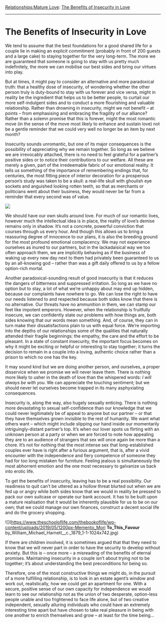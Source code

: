 [Relationships:](https://www.theschooloflife.com/thebookoflife/category/relationships/)[Mature Love](https://www.theschooloflife.com/thebookoflife/category/relationships/mature-love/): [The Benefits of Insecurity in Love](https://www.theschooloflife.com/thebookoflife/the-benefits-of-insecurity-in-love/)

* * *

# The Benefits of Insecurity in Love

We tend to assume that the best foundations for a good shared life for a couple lie in making an explicit commitment (probably in front of 200 guests and a large cake) to staying together for the very long-term. The more we are guaranteed that someone is going to stay with us pretty much indefinitely, the more we can mobilise our best sides and bring our virtues into play.

But at times, it might pay to consider an alternative and more paradoxical truth: that a healthy dose of insecurity, of wondering whether the other person truly is duty-bound to stay with us forever and vice versa, might in reality be the ingredient that helps us to be better people, to curtail our more self-indulgent sides and to conduct a more flourishing and valuable relationship. Rather than drowning in insecurity, might we not benefit – at points – from emphasising and embracing the fragility of our alliance? Rather than a solemn promise that this is forever, might the most romantic move (in the sense of the move most likely to enhance and sustain love) not be a gentle reminder that we could very well no longer be an item by next month?

Insecurity sounds unromantic, but one of its major consequences is the possibility of appreciating why we remain together. So long as we believe we are irrevocably attached, there is no need to feel grateful for a partner’s positive sides or to notice their contributions to our welfare. All these are merely a given, part of the irredeemable fabric of our emotional reality. It tells us something of the importance of remembering endings that, for centuries, the most fitting piece of interior decoration for a prosperous person’s study was taken to be a skull: a real-life skull with ghoulish eye sockets and anguished looking rotten teeth, so that as merchants or politicians went about their business, they would never be far from a reminder that every second was of value.

![](https://www.theschooloflife.com/thebookoflife/wp-content/uploads/2019/05/1174px-StillLifeWithASkull-1024x785.jpg)

We should have our own skulls around love. For much of our romantic lives, however much the intellectual idea is in place, the reality of love’s demise remains only in shadow. It’s not a concrete, powerful conviction that courses through us every hour. And though this allows us to bring a reassuring degree of innocence to our plans, it is also the breeding ground for the most profound emotional complacency. We may not experience ourselves as inured to our partners, but in the lackadaisical way we too often approach them, we are implicitly behaving as if the business of waking up every new day next to them had privately been guaranteed to us by an all-knowing god – rather than was a gift daily offered to us by a fellow option-rich mortal.

Another paradoxical-sounding result of good insecurity is that it reduces the dangers of bitterness and suppressed irritation. So long as we have no option but to stay, a lot of what we’re unhappy about may end up hidden, because our complaints have nowhere to go. We can lose the right to have our needs listened to and respected because both sides know that there is no alternative. Our threats have no ammunition in them, we can stamp our feet like impotent emperors. However, when the relationship is fruitfully insecure, we can confidently state our problems with how things are, both sides knowing that our words mean something. And, of course, they can in turn make their dissatisfactions plain to us with equal force. We’re importing into the depths of our relationships some of the qualities that naturally attended their fragile beginnings: the empathy, the care and the effort to be pleasant. In a state of constant insecurity, the important focus becomes on why it might be exciting or helpful or interesting to stay together; it turns the decision to remain in a couple into a loving, authentic choice rather than a prison to which no one has the key.

It may sound kind but we are doing another person, and ourselves, a proper disservice when we promise we will never leave them. There is nothing more likely to usher in the death of love than the whispered words: _I will always be with you_. We can appreciate the touching sentiment; but we should never let ourselves become trapped in its many asphyxiating consequences.

Insecurity is, along the way, also hugely sexually enticing. There is nothing more devastating to sexual self-confidence than our knowledge that we could never legitimately be of appeal to anyone but our partner – or that they have themselves grown invisible to the rest of humanity. We want what others want – which might include slipping our hand inside our momentarily intriguingly-distant partner’s top. It’s when our lover spots us flirting with an unknown person at a party or when we are forced to note how appealing they are to an audience of strangers that sex will once again be more than a chore. It’s not for nothing that the most intense sex that long-established couples ever have is right after a furious argument, that is, after a vivid encounter with the independence and fiery competence of someone they had for too long mistaken for furniture. Feeling jealous is simultaneously the most abhorrent emotion and the one most necessary to galvanize us back into erotic life.

To get the benefits of insecurity, leaving has to be a real possibility. Our readiness to quit can’t be uttered as a hollow threat blurted out when we are fed up or angry while both sides know that we would in reality be pressed to pack our own suitcase or operate our bank account. It has to be built upon a mature realisation that it would be inherently plausible for us to be on our own; that we could manage our own finances, construct a decent social life and do the grocery shopping.

![](https://www.theschooloflife.com/thebookoflife/wp-content/uploads/2019/05/1200px-Memento_Mori __To_This_Favour__ by_William_Michael_Harnett__c._1879_1-1-1024x742.jpg)

If there are children involved, it is sometimes argued that that they need to know that we will never part in order to have the security to develop without anxiety. But this is – once more – a misreading of the benefits of eternal promises. Maintaining insecurity in a couple isn’t about trying not to be together; it’s about understanding the best preconditions for being so.

Therefore, one of the most constructive things we might do, in the pursuit of a more fulfilling relationship, is to look in an estate agent’s window and work out, realistically, how we could get an apartment for one. With a secure, positive sense of our own capacity for independence we would learn to see our relationship not as the union of two desperate, option-less people unable and too frightened to face life alone, but of two creative independent, sexually alluring individuals who could have an extremely interesting time apart but have chosen to take real pleasure in being with one another to enrich themselves and grow – at least for the time being…
